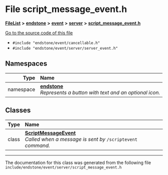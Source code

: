 

# File script\_message\_event.h



[**FileList**](files.md) **>** [**endstone**](dir_6cf277b678674f97c7a2b6b3b2447b33.md) **>** [**event**](dir_f1d783c0ad83ee143d16e768ebca51c8.md) **>** [**server**](dir_77022909323d5ad872c4820a738a5429.md) **>** [**script\_message\_event.h**](script__message__event_8h.md)

[Go to the source code of this file](script__message__event_8h_source.md)



* `#include "endstone/event/cancellable.h"`
* `#include "endstone/event/server/server_event.h"`













## Namespaces

| Type | Name |
| ---: | :--- |
| namespace | [**endstone**](namespaceendstone.md) <br>_Represents a button with text and an optional icon._  |


## Classes

| Type | Name |
| ---: | :--- |
| class | [**ScriptMessageEvent**](classendstone_1_1ScriptMessageEvent.md) <br>_Called when a message is sent by_ `/scriptevent` _command._ |



















































------------------------------
The documentation for this class was generated from the following file `include/endstone/event/server/script_message_event.h`

